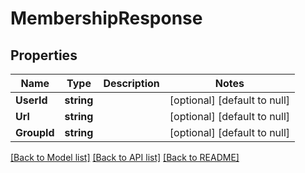 # MembershipResponse

## Properties
Name | Type | Description | Notes
------------ | ------------- | ------------- | -------------
**UserId** | **string** |  | [optional] [default to null]
**Url** | **string** |  | [optional] [default to null]
**GroupId** | **string** |  | [optional] [default to null]

[[Back to Model list]](../README.md#documentation-for-models) [[Back to API list]](../README.md#documentation-for-api-endpoints) [[Back to README]](../README.md)

